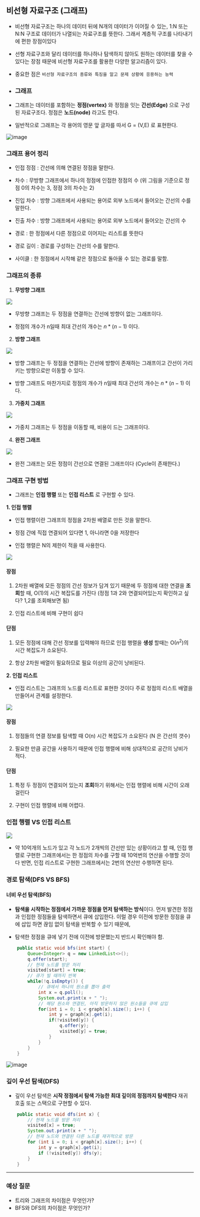 ## 비선형 자료구조 (그래프)

* 비선형 자료구조는 하나의 데이터 뒤에 N개의 데이터가 이어질 수 있는, 1:N 또는 N:N 구조로 데이터가 나열되는 자료구조를 뜻한다. 그래서 계층적 구조를 나타내기에 편한 장점이있다
* 선형 자료구조와 달리 데이터를 하나하나 탐색하지 않아도 원하는 데이터를 찾을 수 있다는 장점 때문에 비선형 자료구조를 활용한 다양한 알고리즘이 있다.
* 중요한 점은 `비선형 자료구조의 종류와 특징을 알고 문제 상황에 응용하는 능력`

* ### 그래프

* 그래프는 데이터를 포함하는 **정점(vertex)** 와 정점을 잇는 **간선(Edge)** 으로 구성된 자료구조다. 정점은 **노드(node)** 라고도 한다.

* 일반적으로 그래프는 각 용어의 영문 앞 글자를 따서 G = (V,E) 로 표현한다.

![image](https://github.com/gawgjiug/Eureka_CS_Study/assets/99489686/d29df7ff-a590-43d3-8b70-a8c9c4fadb28)


### 그래프 용어 정리

* 인접 정점 : 간선에 의해 연결된 정점을 말한다.
  
* 차수 : 무방향 그래프에서 하나의 정점에 인접한 정점의 수 (위 그림을 기준으로 정점 0의 차수는 3, 정점 3의 차수는 2)

* 진입 차수 : 방향 그래프에서 사용되는 용어로 외부 노드에서 들어오는 간선의 수를 말한다.

* 진출 차수 : 방향 그래프에서 사용되는 용어로 외부 노드에서 들어오는 간선의 수

* 경로 : 한 정점에서 다른 정점으로 이어지는 리스트를 뜻한다

* 경로 길이 : 경로를 구성하는 간선의 수를 말한다.

* 사이클 : 한 정점에서 시작해 같은 정점으로 돌아올 수 있는 경로를 말함.

### 그래프의 종류 

1. **무방향 그래프**

![](https://velog.velcdn.com/images/gawgjiug/post/c241ca34-19e1-415b-8a87-9370ed87554e/image.png)

* 무방향 그래프는 두 정점을 연결하는 간선에 방향이 없는 그래프이다.

* 정점의 개수가 n일때 최대 간선의 개수는 $n * (n-1)$ 이다.

2. **방향 그래프**

![](https://velog.velcdn.com/images/gawgjiug/post/59a4b2e8-5194-4176-ad98-82cb0cbfb0dd/image.png)


* 방향 그래프는 두 정점을 연결하는 간선에 방향이 존재하는 그래프이고 간선이 가리키는 방향으로만 이동할 수 있다.

* 방향 그래프도 마찬가지로 정점의 개수가 n일때 최대 간선의 개수는 $n * (n-1)$ 이다.

3. **가중치 그래프** 

![](https://velog.velcdn.com/images/gawgjiug/post/ff0f67f8-9d65-4a83-8b26-4cc7b91c7db1/image.png)

* 가중치 그래프는 두 정점을 이동할 때, 비용이 드는 그래프이다.

4. **완전 그래프**

![](https://velog.velcdn.com/images/gawgjiug/post/2fd0b708-9cf2-4fe6-b7c0-619df3e2ca8b/image.png)


* 완전 그래프는 모든 정점이 간선으로 연결된 그래프이다 (Cycle이 존재한다.)

### 그래프 구현 방법

* 그래프는 **인접 행렬** 또는 **인접 리스트** 로 구현할 수 있다.

**1. 인접 행렬**

* 인접 행렬이란 그래프의 정점을 2차원 배열로 만든 것을 말한다.

* 정점 간에 직접 연결되어 있다면 1, 아니라면 0을 저장한다

* 인접 행렬은 N의 제한이 적을 때 사용한다.

![](https://velog.velcdn.com/images/gawgjiug/post/bad58b36-e2c8-4dd9-aa39-9760721d705b/image.png)

#### 장점

1. 2차원 배열에 모든 정점의 간선 정보가 담겨 있기 때문에 두 정점에 대한 연결을 **조회**할 때, O(1)의 시간 복잡도를 가진다 (정점 1과 2와 연결되어있는지 확인하고 싶다? 1,2를 조회해보면 됨)

2. 인접 리스트에 비해 구현이 쉽다

#### 단점

1. 모든 정점에 대해 간선 정보를 입력해야 하므로 인접 행렬을 **생성** 할때는 O($n^2$)의 시간 복잡도가 소요된다.

2. 항상 2차원 배열이 필요하므로 필요 이상의 공간이 낭비된다.


**2. 인접 리스트**

* 인접 리스트는 그래프의 노드를 리스트로 표현한 것이다 주로 정점의 리스트 배열을 만들어서 관계를 설정한다.

![](https://velog.velcdn.com/images/gawgjiug/post/032080d2-1618-4252-b4ac-11e26636fd19/image.png)

#### 장점

1. 정점들의 연결 정보를 탐색할 때 O(n) 시간 복잡도가 소요된다 (N 은 간선의 갯수)

2. 필요한 만큼 공간을 사용하기 때문에 인접 행렬에 비해 상대적으로 공간의 낭비가 적다.

#### 단점 

1. 특정 두 정점이 연결되어 있는지 **조회**하기 위해서는 인접 행렬에 비해 시간이 오래걸린다 

2. 구현이 인접 행렬에 비해 어렵다.


### 인접 행렬 VS 인접 리스트

![](https://velog.velcdn.com/images/gawgjiug/post/67c1cfee-5a88-433b-b0af-9bf922c25780/image.png)


* 약 10억개의 노드가 있고 각 노드가 2개씩의 간선만 있는 상황이라고 할 때, 인접 행렬로 구현한 그래프에서는 한 정점의 차수를 구할 때 10억번의 연산을 수행할 것이다 반면, 인접 리스트로 구현한 그래프에서는 2번의 연산만 수행하면 된다.


### 경로 탐색(DFS VS BFS)

#### 너비 우선 탐색(BFS)

* **탐색을 시작하는 정점에서 가까운 정점을 먼저 탐색하는 방식**이다. 먼저 발견한 정점과 인접한 정점들을 탐색하면서 큐에 삽입한다. 이럴 경우 이전에 방문한 정점을 큐에 삽입 하면 끊임 없이 탐색을 반복할 수 있기 때문에,

* 탐색한 정점을 큐에 넣기 전에 이전에 방문했는지 반드시 확인해야 함.

```java
    public static void bfs(int start) {
        Queue<Integer> q = new LinkedList<>();
        q.offer(start);
        // 현재 노드를 방문 처리
        visited[start] = true;
        // 큐가 빌 때까지 반복
        while(!q.isEmpty()) {
            // 큐에서 하나의 원소를 뽑아 출력
            int x = q.poll();
            System.out.print(x + " ");
            // 해당 원소와 연결된, 아직 방문하지 않은 원소들을 큐에 삽입
            for(int i = 0; i < graph[x].size(); i++) {
                int y = graph[x].get(i);
                if(!visited[y]) {
                    q.offer(y);
                    visited[y] = true;
                }
            }
        }
    }
```
![image](https://github.com/gawgjiug/Eureka_CS_Study/assets/99489686/06e209af-e9f1-4d57-be69-6edd39649378)

### 깊이 우선 탐색(DFS)

* 깊이 우선 탐색은 **시작 정점에서 탐색 가능한 최대 깊이의 정점까지 탐색한다** 재귀 호출 또는 스택으로 구현할 수 있다.

```java
    public static void dfs(int x) {
        // 현재 노드를 방문 처리
        visited[x] = true;
        System.out.print(x + " ");
        // 현재 노드와 연결된 다른 노드를 재귀적으로 방문
        for (int i = 0; i < graph[x].size(); i++) {
            int y = graph[x].get(i);
            if (!visited[y]) dfs(y);
        }
    }
```



---

### 예상 질문

* 트리와 그래프의 차이점은 무엇인가?
* BFS와 DFS의 차이점은 무엇인가?
